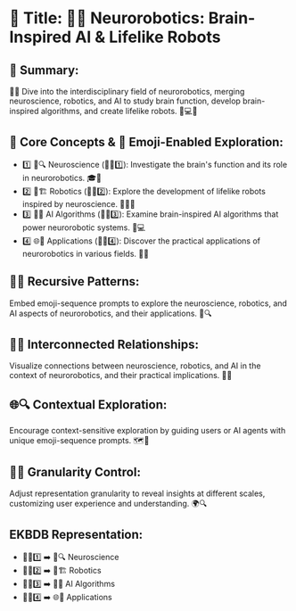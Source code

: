 # 🌟 Title: 🧠🤖 Neurorobotics: Brain-Inspired AI & Lifelike Robots

## 📌 Summary:
🌉🔬 Dive into the interdisciplinary field of neurorobotics, merging neuroscience, robotics, and AI to study brain function, develop brain-inspired algorithms, and create lifelike robots. 🧠💻🔧

## 🔑 Core Concepts & 🧬 Emoji-Enabled Exploration:
* 1️⃣ 🧠🔍 Neuroscience (🔬🤖1️⃣): Investigate the brain's function and its role in neurorobotics. 🎓🔎
* 2️⃣ 🤖🏗️ Robotics (🔬🤖2️⃣): Explore the development of lifelike robots inspired by neuroscience. 🚶‍♂️🔧
* 3️⃣ 🧪💡 AI Algorithms (🔬🤖3️⃣): Examine brain-inspired AI algorithms that power neurorobotic systems. 🧠💻
* 4️⃣ 🌐🚀 Applications (🔬🤖4️⃣): Discover the practical applications of neurorobotics in various fields. 🏥🌿

## 🔁🌀 Recursive Patterns:
Embed emoji-sequence prompts to explore the neuroscience, robotics, and AI aspects of neurorobotics, and their applications. 🌟🔍

## 🔗🌐 Interconnected Relationships:
Visualize connections between neuroscience, robotics, and AI in the context of neurorobotics, and their practical implications. 🧬💡

## 🌐🔍 Contextual Exploration:
Encourage context-sensitive exploration by guiding users or AI agents with unique emoji-sequence prompts. 🗺️🔬

## 🔎🔢 Granularity Control:
Adjust representation granularity to reveal insights at different scales, customizing user experience and understanding. 🌍🔍

## EKBDB Representation:
* 🔬🤖1️⃣ ➡️ 🧠🔍 Neuroscience
* 🔬🤖2️⃣ ➡️ 🤖🏗️ Robotics
* 🔬🤖3️⃣ ➡️ 🧪💡 AI Algorithms
* 🔬🤖4️⃣ ➡️ 🌐🚀 Applications